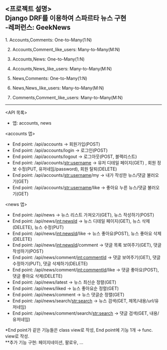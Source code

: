 <프로젝트 설명>  
Django DRF를 이용하여 스파르타 뉴스 구현  
-레퍼런스: GeekNews  
---  
<ERD>  
1. Accounts,Comments: One-to-Many(1:N)  

   
2. Accounts,Comment_like_users: Many-to-Many(M:N)


3. Accounts,News: One-to-Many(1:N)


4. Accounts,News_like_users: Many-to-Many(M:N)


5. News,Comments: One-to-Many(1:N)


6. News,News_like_users: Many-to-Many(M:N)


7. Comments,Comment_like_users: Many-to-Many(M:N)  


---  
<API 목록>  
- 앱: accounts, news  
   
<accounts 앱>  
- End point: /api/accounts → 회원가입(POST)  
- End point: /api/accounts/login → 로그인(POST)  
- End point: /api/accounts/logout → 로그아웃(POST, 블랙리스트)  
- End point: /api/accounts/<str:username> → 유저 디테일 페이지(GET) , 회원 정보 수정(PUT, 유저네임/password), 회원 탈퇴(DELETE)  
- End point: /api/accounts/<str:username>/my → 내가 작성한 뉴스/댓글 불러오기(GET)  
- End point: /api/accounts/<str:username>/like → 좋아요 누른 뉴스/댓글 불러오기(GET)  
  
<news 앱>  
- End point: /api/news → 뉴스 리스트 가져오기(GET), 뉴스 작성하기(POST)  
- End point: /api/news/<int:newsId> → 뉴스 디테일 페이지(GET), 뉴스 삭제(DELETE), 뉴스 수정(PUT)  
- End point: /api/news/<int:newsId>/like → 뉴스 좋아요(POST), 뉴스 좋아요 삭제(DELETE)  
- End point: /api/news/<int:newsId>/comment → 댓글 목록 보여주기(GET), 댓글 작성하기(POST)  
- End point: /api/news/comment/<int:commentId> → 댓글 보여주기(GET), 댓글 수정하기(PUT), 댓글 삭제하기(DELETE)  
- End point: /api/news/comment/<int:commentId>/like → 댓글 좋아요(POST), 댓글 좋아요 삭제(DELETE)  
- End point: /api/news/latest → 뉴스 최신순 정렬(GET)  
- End point: /api/news/liked → 뉴스 좋아요순 정렬(GET)  
- End point: /api/news/comment → 뉴스 댓글순 정렬(GET)  
- End point: /api/news/search/<str:search> → 뉴스 검색(GET, 제목/내용/url/유저네임)  
- End point: /api/news/comment/search/<str:search> → 댓글 검색(GET, 내용/유저네임)  

*End point가 같은 기능들은 class view로 작성, End point에 기능 1개 → func. view로 작성.  
**추가 기능 구현: 페이지네이션, 팔로우, ...  
